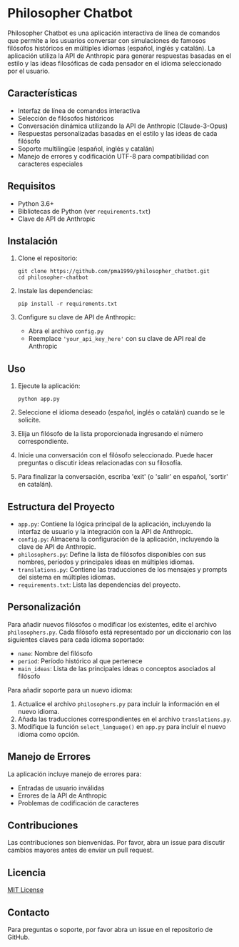 # Philosopher Chatbot

Philosopher Chatbot es una aplicación interactiva de línea de comandos que permite a los usuarios conversar con simulaciones de famosos filósofos históricos en múltiples idiomas (español, inglés y catalán). La aplicación utiliza la API de Anthropic para generar respuestas basadas en el estilo y las ideas filosóficas de cada pensador en el idioma seleccionado por el usuario.

## Características

- Interfaz de línea de comandos interactiva
- Selección de filósofos históricos
- Conversación dinámica utilizando la API de Anthropic (Claude-3-Opus)
- Respuestas personalizadas basadas en el estilo y las ideas de cada filósofo
- Soporte multilingüe (español, inglés y catalán)
- Manejo de errores y codificación UTF-8 para compatibilidad con caracteres especiales

## Requisitos

- Python 3.6+
- Bibliotecas de Python (ver `requirements.txt`)
- Clave de API de Anthropic

## Instalación

1. Clone el repositorio:
   ```
   git clone https://github.com/pma1999/philosopher_chatbot.git
   cd philosopher-chatbot
   ```

2. Instale las dependencias:
   ```
   pip install -r requirements.txt
   ```

3. Configure su clave de API de Anthropic:
   - Abra el archivo `config.py`
   - Reemplace `'your_api_key_here'` con su clave de API real de Anthropic

## Uso

1. Ejecute la aplicación:
   ```
   python app.py
   ```

2. Seleccione el idioma deseado (español, inglés o catalán) cuando se le solicite.

3. Elija un filósofo de la lista proporcionada ingresando el número correspondiente.

4. Inicie una conversación con el filósofo seleccionado. Puede hacer preguntas o discutir ideas relacionadas con su filosofía.

5. Para finalizar la conversación, escriba 'exit' (o 'salir' en español, 'sortir' en catalán).

## Estructura del Proyecto

- `app.py`: Contiene la lógica principal de la aplicación, incluyendo la interfaz de usuario y la integración con la API de Anthropic.
- `config.py`: Almacena la configuración de la aplicación, incluyendo la clave de API de Anthropic.
- `philosophers.py`: Define la lista de filósofos disponibles con sus nombres, períodos y principales ideas en múltiples idiomas.
- `translations.py`: Contiene las traducciones de los mensajes y prompts del sistema en múltiples idiomas.
- `requirements.txt`: Lista las dependencias del proyecto.

## Personalización

Para añadir nuevos filósofos o modificar los existentes, edite el archivo `philosophers.py`. Cada filósofo está representado por un diccionario con las siguientes claves para cada idioma soportado:

- `name`: Nombre del filósofo
- `period`: Período histórico al que pertenece
- `main_ideas`: Lista de las principales ideas o conceptos asociados al filósofo

Para añadir soporte para un nuevo idioma:
1. Actualice el archivo `philosophers.py` para incluir la información en el nuevo idioma.
2. Añada las traducciones correspondientes en el archivo `translations.py`.
3. Modifique la función `select_language()` en `app.py` para incluir el nuevo idioma como opción.

## Manejo de Errores

La aplicación incluye manejo de errores para:
- Entradas de usuario inválidas
- Errores de la API de Anthropic
- Problemas de codificación de caracteres

## Contribuciones

Las contribuciones son bienvenidas. Por favor, abra un issue para discutir cambios mayores antes de enviar un pull request.

## Licencia

[MIT License](https://opensource.org/licenses/MIT)

## Contacto

Para preguntas o soporte, por favor abra un issue en el repositorio de GitHub.
